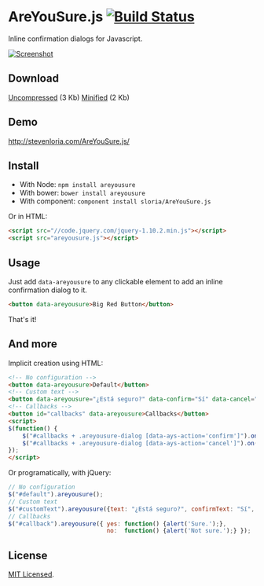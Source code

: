 # AreYouSure.js [![Build Status](https://travis-ci.org/sloria/AreYouSure.js.png?branch=master)](https://travis-ci.org/sloria/AreYouSure.js)

Inline confirmation dialogs for Javascript.

<a href="http://www.stevenloria.com/AreYouSure.js/"><img src="https://dl.dropboxusercontent.com/u/1693233/github/Screenshot%202014-02-08%2016.57.37.png" alt="Screenshot"></a>

## Download

[Uncompressed](https://raw.github.com/sloria/AreYouSure.js/master/areyousure.js) (3 Kb) [Minified](https://raw.github.com/sloria/AreYouSure.js/master/areyousure.min.js) (2 Kb)

## Demo

http://stevenloria.com/AreYouSure.js/

## Install

- With Node: `npm install areyousure`
- With bower: `bower install areyousure`
- With component: `component install sloria/AreYouSure.js`

Or in HTML:

```html
<script src="//code.jquery.com/jquery-1.10.2.min.js"></script>
<script src="areyousure.js"></script>
```

## Usage

Just add `data-areyousure` to any clickable element to add an inline confirmation dialog to it.

```html
<button data-areyousure>Big Red Button</button>
```

That's it!

## And more

Implicit creation using HTML:

```html
<!-- No configuration -->
<button data-areyousure>Default</button>
<!-- Custom text -->
<button data-areyousure="¿Está seguro?" data-confirm="Sí" data-cancel="No">Custom Text</button>
<!-- Callbacks -->
<button id="callbacks" data-areyousure>Callbacks</button>
<script>
$(function() {
    $("#callbacks + .areyousure-dialog [data-ays-action='confirm']").on('click', function() {alert("Sure.");});
    $("#callbacks + .areyousure-dialog [data-ays-action='cancel']").on('click', function() {alert("Not sure.");});
});
</script>
```

Or programatically, with jQuery:

```javascript
// No configuration
$("#default").areyousure();
// Custom text
$("#customText").areyousure({text: "¿Está seguro?", confirmText: "Sí", cancelText: "No"});
// Callbacks
$("#callback").areyousure({ yes: function() {alert('Sure.');},
                            no:  function() {alert('Not sure.');} });
```

## License

[MIT Licensed](http://sloria.mit-license.org/).




